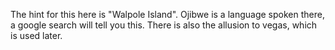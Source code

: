 The hint for this here is "Walpole Island". Ojibwe is a language spoken there, a google search will tell you this. There is also the allusion to vegas, which is used later.  